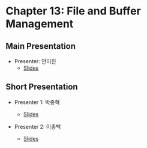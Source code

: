 # Chapter 13: File and Buffer Management

## Main Presentation 

- Presenter: 안미진
  - [Slides](slides/ch13-file-and-buffer-management.pdf)

## Short Presentation

- Presenter 1: 박종혁
  - [Slides](slides)
  
- Presenter 2: 이종백
  - [Slides](slides)
